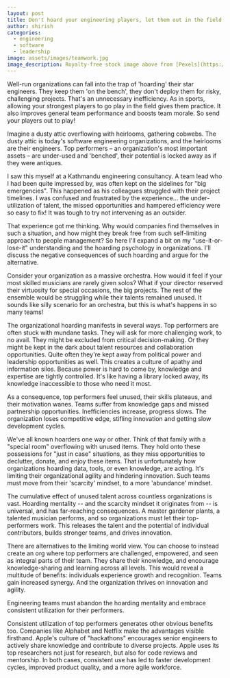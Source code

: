 ```yaml
---
layout: post
title: Don't hoard your engineering players, let them out in the field
author: shirish
categories:
  - engineering
  - software
  - leadership
image: assets/images/teamwork.jpg
image_description: Royalty-free stock image above from [Pexels](https://www.pexels.com/). Human-created, AFAIK.
---
```


Well-run organizations can fall into the trap of 'hoarding' their star engineers. They keep them 'on the bench', they don't deploy them for risky, challenging projects. That's an unnecessary inefficiency. As in sports, allowing your strongest players to go play in the field gives them practice. It also improves general team performance and boosts team morale. So send your players out to play!

Imagine a dusty attic overflowing with heirlooms, gathering cobwebs. The dusty attic is today's software engineering organizations, and the heirlooms are their engineers. Top performers – an organization's most important assets – are under-used and 'benched', their potential is locked away as if they were antiques.

I saw this myself at a Kathmandu engineering consultancy. A team lead who I had been quite impressed by, was often kept on the sidelines for "big emergencies". This happened as his colleagues struggled with their project timelines. I was confused and frustrated by the experience... the under-utilization of talent, the missed opportunities and hampered efficiency were so easy to fix! It was tough to try not intervening as an outsider.

That experience got me thinking. Why would companies find themselves in such a situation, and how might they break free from such self-limiting approach to people management? So here I'll expand a bit on my "use-it-or-lose-it" understanding and the hoarding psychology in organizations. I'll discuss the negative consequences of such hoarding and argue for the alternative. 

Consider your organization as a massive orchestra. How would it feel if your most skilled musicians are rarely given solos? What if your director reserved their virtuosity for special occasions, the big projects. The rest of the ensemble would be struggling while their talents remained unused. It sounds like silly scenario for an orchestra, but this is what's happens in so many teams!

The organizational hoarding manifests in several ways. Top performers are often stuck with mundane tasks. They will ask for more challenging work, to no avail. They might be excluded from critical decision-making. Or they might be kept in the dark about talent resources and collaboration opportunities. Quite often they're kept away from political power and leadership opportunities as well. This creates a culture of apathy and information silos. Because power is hard to come by, knowledge and expertise are tightly controlled. It's like having a library locked away, its knowledge inaccessible to those who need it most.

As a consequence, top performers feel unused, their skills plateaus, and their motivation wanes. Teams suffer from knowledge gaps and missed partnership opportunities. Inefficiencies increase, progress slows. The organization loses competitive edge, stifling innovation and getting slow development cycles.

We've all known hoarders one way or other. Think of that family with a "special room" overflowing with unused items. They hold onto these possessions for "just in case" situations, as they miss opportunities to declutter, donate, and enjoy these items. That is unfortunately how organizations hoarding data, tools, or even knowledge, are acting. It's limiting their organizational agility and hindering innovation. Such teams must move from their 'scarcity' mindset, to a more 'abundance' mindset.

The cumulative effect of unused talent across countless organizations is vast. Hoarding mentality -- and the scarcity mindset it originates from -- is universal, and has far-reaching consequences. A master gardener plants, a talented musician performs, and so organizations must let their top-performers work. This releases the talent and the potential of individual contributors, builds stronger teams, and  drives innovation.

There are alternatives to the limiting world view. You can choose to instead create an org where top performers are challenged, empowered, and seen as integral parts of their team. They share their knowledge, and encourage knowledge-sharing and learning across all levels. This would reveal a multitude of benefits: individuals experience growth and recognition. Teams gain increased synergy.  And the organization thrives on innovation and agility.

Engineering teams must abandon the hoarding mentality and embrace consistent utilization for their performers.

Consistent utilization of top performers generates other obvious benefits too. Companies like Alphabet and Netflix make the advantages visible firsthand. Apple's culture of "hackathons" encourages senior engineers to actively share knowledge and contribute to diverse projects. Apple uses its top researchers not just for research, but also for code reviews and mentorship. In both cases, consistent use has led to faster development cycles, improved product quality, and a more agile workforce.
